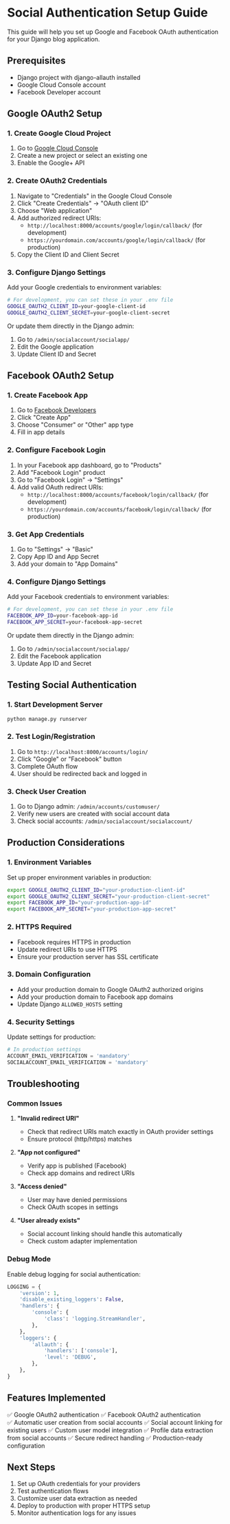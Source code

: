# Social Authentication Setup Guide

This guide will help you set up Google and Facebook OAuth authentication for your Django blog application.

## Prerequisites

- Django project with django-allauth installed
- Google Cloud Console account
- Facebook Developer account

## Google OAuth2 Setup

### 1. Create Google Cloud Project

1. Go to [Google Cloud Console](https://console.cloud.google.com/)
2. Create a new project or select an existing one
3. Enable the Google+ API

### 2. Create OAuth2 Credentials

1. Navigate to "Credentials" in the Google Cloud Console
2. Click "Create Credentials" → "OAuth client ID"
3. Choose "Web application"
4. Add authorized redirect URIs:
   - `http://localhost:8000/accounts/google/login/callback/` (for development)
   - `https://yourdomain.com/accounts/google/login/callback/` (for production)
5. Copy the Client ID and Client Secret

### 3. Configure Django Settings

Add your Google credentials to environment variables:

```bash
# For development, you can set these in your .env file
GOOGLE_OAUTH2_CLIENT_ID=your-google-client-id
GOOGLE_OAUTH2_CLIENT_SECRET=your-google-client-secret
```

Or update them directly in the Django admin:
1. Go to `/admin/socialaccount/socialapp/`
2. Edit the Google application
3. Update Client ID and Secret

## Facebook OAuth2 Setup

### 1. Create Facebook App

1. Go to [Facebook Developers](https://developers.facebook.com/)
2. Click "Create App"
3. Choose "Consumer" or "Other" app type
4. Fill in app details

### 2. Configure Facebook Login

1. In your Facebook app dashboard, go to "Products"
2. Add "Facebook Login" product
3. Go to "Facebook Login" → "Settings"
4. Add valid OAuth redirect URIs:
   - `http://localhost:8000/accounts/facebook/login/callback/` (for development)
   - `https://yourdomain.com/accounts/facebook/login/callback/` (for production)

### 3. Get App Credentials

1. Go to "Settings" → "Basic"
2. Copy App ID and App Secret
3. Add your domain to "App Domains"

### 4. Configure Django Settings

Add your Facebook credentials to environment variables:

```bash
# For development, you can set these in your .env file
FACEBOOK_APP_ID=your-facebook-app-id
FACEBOOK_APP_SECRET=your-facebook-app-secret
```

Or update them directly in the Django admin:
1. Go to `/admin/socialaccount/socialapp/`
2. Edit the Facebook application
3. Update App ID and Secret

## Testing Social Authentication

### 1. Start Development Server

```bash
python manage.py runserver
```

### 2. Test Login/Registration

1. Go to `http://localhost:8000/accounts/login/`
2. Click "Google" or "Facebook" button
3. Complete OAuth flow
4. User should be redirected back and logged in

### 3. Check User Creation

1. Go to Django admin: `/admin/accounts/customuser/`
2. Verify new users are created with social account data
3. Check social accounts: `/admin/socialaccount/socialaccount/`

## Production Considerations

### 1. Environment Variables

Set up proper environment variables in production:

```bash
export GOOGLE_OAUTH2_CLIENT_ID="your-production-client-id"
export GOOGLE_OAUTH2_CLIENT_SECRET="your-production-client-secret"
export FACEBOOK_APP_ID="your-production-app-id"
export FACEBOOK_APP_SECRET="your-production-app-secret"
```

### 2. HTTPS Required

- Facebook requires HTTPS in production
- Update redirect URIs to use HTTPS
- Ensure your production server has SSL certificate

### 3. Domain Configuration

- Add your production domain to Google OAuth2 authorized origins
- Add your production domain to Facebook app domains
- Update Django `ALLOWED_HOSTS` setting

### 4. Security Settings

Update settings for production:

```python
# In production settings
ACCOUNT_EMAIL_VERIFICATION = 'mandatory'
SOCIALACCOUNT_EMAIL_VERIFICATION = 'mandatory'
```

## Troubleshooting

### Common Issues

1. **"Invalid redirect URI"**
   - Check that redirect URIs match exactly in OAuth provider settings
   - Ensure protocol (http/https) matches

2. **"App not configured"**
   - Verify app is published (Facebook)
   - Check app domains and redirect URIs

3. **"Access denied"**
   - User may have denied permissions
   - Check OAuth scopes in settings

4. **"User already exists"**
   - Social account linking should handle this automatically
   - Check custom adapter implementation

### Debug Mode

Enable debug logging for social authentication:

```python
LOGGING = {
    'version': 1,
    'disable_existing_loggers': False,
    'handlers': {
        'console': {
            'class': 'logging.StreamHandler',
        },
    },
    'loggers': {
        'allauth': {
            'handlers': ['console'],
            'level': 'DEBUG',
        },
    },
}
```

## Features Implemented

✅ Google OAuth2 authentication
✅ Facebook OAuth2 authentication  
✅ Automatic user creation from social accounts
✅ Social account linking for existing users
✅ Custom user model integration
✅ Profile data extraction from social accounts
✅ Secure redirect handling
✅ Production-ready configuration

## Next Steps

1. Set up OAuth credentials for your providers
2. Test authentication flows
3. Customize user data extraction as needed
4. Deploy to production with proper HTTPS setup
5. Monitor authentication logs for any issues
